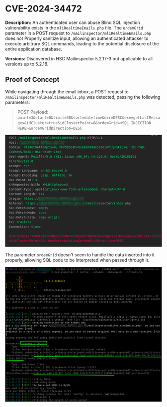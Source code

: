 # CVE-2024-34472

**Description:**  An authenticated user can abuse Blind SQL injection vulnerability exists in the `mliRealtimeEmails.php` file. The `ordemGrid` parameter in a POST request to `/mailinspector/mliRealtimeEmails.php` does not Properly sanitize input, allowing an authenticated attacker to execute arbitrary SQL commands, leading to the potential disclosure of the entire application database.

**Versions:** Discovered in HSC Mailinspector 5.2.17-3 but applicable to all versions up to 5.2.18.

## Proof of Concept

While navigating through the email inbox, a POST request to `/mailinspector/mliRealtimeEmails.php` was detected, passing the following parameters:

> POST Payload: `point=3&start=0&limit=30&sort=datetime&dir=DESC&exe=getLastMessages&idCluster=true&idClusterPoint=0&ordemGrid=<SQL INJECTION HERE>&ordemGridDirection=DESC`

![](blind-post.png)

The parameter `ordemGrid` doesn't seem to handle the data inserted into it properly, allowing SQL code to be interpreted when passed through it.

![](blind_sqli_mailinspector.png)
